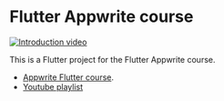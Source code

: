# Flutter Appwrite course

[![Introduction video](https://img.youtube.com/vi/cmboLwHvsFU/maxresdefault.jpg)](https://www.youtube.com/watch?v=cmboLwHvsFU)

This is a Flutter project for the Flutter Appwrite course.

- [Appwrite Flutter course](https://appwriters.dev/courses/flutter-appwrite).
- [Youtube playlist](https://www.youtube.com/watch?v=cmboLwHvsFU&list=PLUiueC0kTFqL4BXP54J6IQ4fuP9Kd5xjW)





